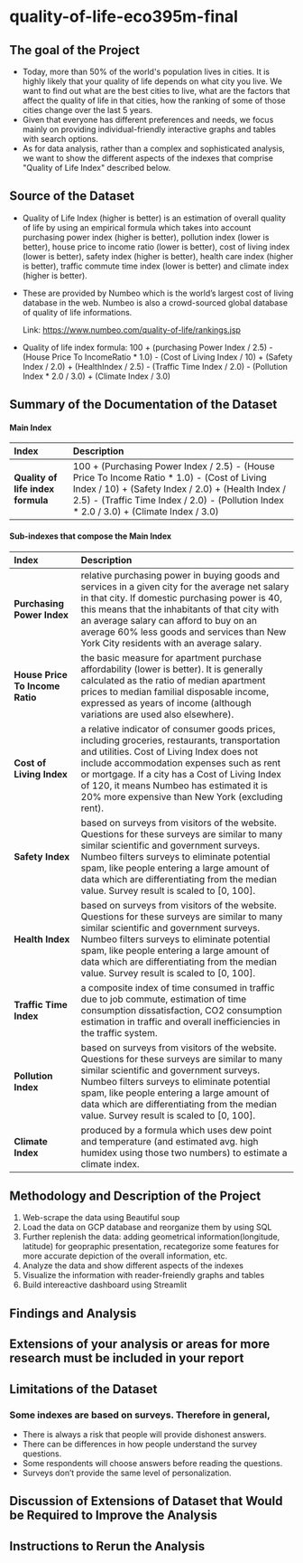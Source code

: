# quality-of-life-eco395m-final

## The goal of the Project
- Today, more than 50% of the world's population lives in cities. It is highly likely that your quality of life depends on what city you live. We want to find out what are the best cities to live, what are the factors that affect the quality of life in that cities, how the ranking of some of those cities change over the last 5 years. 
- Given that everyone has different preferences and needs, we focus mainly on providing individual-friendly interactive graphs and tables with search options.
- As for data analysis, rather than a complex and sophisticated analysis, we want to show the different aspects of the indexes that comprise "Quality of Life Index" described below.  

## Source of the Dataset
- Quality of Life Index (higher is better) is an estimation of overall quality of life by using an empirical formula which takes into account purchasing power index (higher is better), pollution index (lower is better), house price to income ratio (lower is better), cost of living index (lower is better), safety index (higher is better), health care index (higher is better), traffic commute time index (lower is better) and climate index (higher is better).
- These are provided by Numbeo which is the world’s largest cost of living database in the web. Numbeo is also a crowd-sourced global database of quality of life informations.

  Link: https://www.numbeo.com/quality-of-life/rankings.jsp

- Quality of life index formula:  100 + (purchasing Power Index / 2.5) - (House Price To IncomeRatio * 1.0) - (Cost of Living Index / 10) + (Safety Index / 2.0) + (HealthIndex / 2.5) - (Traffic Time Index / 2.0) - (Pollution Index * 2.0 / 3.0) + (Climate Index / 3.0)

## Summary of the Documentation of the Dataset

#### Main Index 
| Index | Description                                                |
| :---          |    :----                                                 |
| **Quality of life index formula**| 100 + (Purchasing Power Index / 2.5) - (House Price To Income Ratio * 1.0) - (Cost of Living Index / 10) + (Safety Index / 2.0) + (Health Index / 2.5) - (Traffic Time Index / 2.0) - (Pollution Index * 2.0 / 3.0) + (Climate Index / 3.0) |

#### Sub-indexes that compose the Main Index
| Index | Description                                                |
| :---          |    :----                                                 |
| **Purchasing Power Index**| relative purchasing power in buying goods and services in a given city for the average net salary in that city. If domestic purchasing power is 40, this means that the inhabitants of that city with an average salary can afford to buy on an average 60% less goods and services than New York City residents with an average salary. |
| **House Price To Income Ratio**| the basic measure for apartment purchase affordability (lower is better). It is generally calculated as the ratio of median apartment prices to median familial disposable income, expressed as years of income (although variations are used also elsewhere). |
| **Cost of Living Index**| a relative indicator of consumer goods prices, including groceries, restaurants, transportation and utilities. Cost of Living Index does not include accommodation expenses such as rent or mortgage. If a city has a Cost of Living Index of 120, it means Numbeo has estimated it is 20% more expensive than New York (excluding rent).|
| **Safety Index**| based on surveys from visitors of the website. Questions for these surveys are similar to many similar scientific and government surveys. Numbeo filters surveys to eliminate potential spam, like people entering a large amount of data which are differentiating from the median value. Survey result is scaled to [0, 100].|
| **Health Index**|based on surveys from visitors of the website. Questions for these surveys are similar to many similar scientific and government surveys. Numbeo filters surveys to eliminate potential spam, like people entering a large amount of data which are differentiating from the median value. Survey result is scaled to [0, 100]. |               
| **Traffic Time Index**| a composite index of time consumed in traffic due to job commute, estimation of time consumption dissatisfaction, CO2 consumption estimation in traffic and overall inefficiencies in the traffic system.|
| **Pollution Index**| based on surveys from visitors of the website. Questions for these surveys are similar to many similar scientific and government surveys. Numbeo filters surveys to eliminate potential spam, like people entering a large amount of data which are differentiating from the median value. Survey result is scaled to [0, 100]. |
| **Climate Index**| produced by a formula which uses dew point and temperature (and estimated avg. high humidex using those two numbers) to estimate a climate index.|

## Methodology and Description of the Project 
1. Web-scrape the data using Beautiful soup
2. Load the data on GCP database and reorganize them by using SQL  
3. Further replenish the data: adding geometrical information(longitude, latitude) for geopraphic presentation, recategorize some features for more accurate depiction of the overall information, etc.
4. Analyze the data and show different aspects of the indexes 
5. Visualize the information with reader-freiendly graphs and tables
6. Build intereactive dashboard using Streamlit

##  Findings and Analysis

## Extensions of your analysis or areas for more research must be included in your report



## Limitations of the Dataset
### Some indexes are based on surveys. Therefore in general, 
- There is always a risk that people will provide dishonest answers.
- There can be differences in how people understand the survey questions.
- Some respondents will choose answers before reading the questions.
- Surveys don’t provide the same level of personalization.

## Discussion of Extensions of Dataset that Would be Required to Improve the Analysis

## Instructions to Rerun the Analysis
